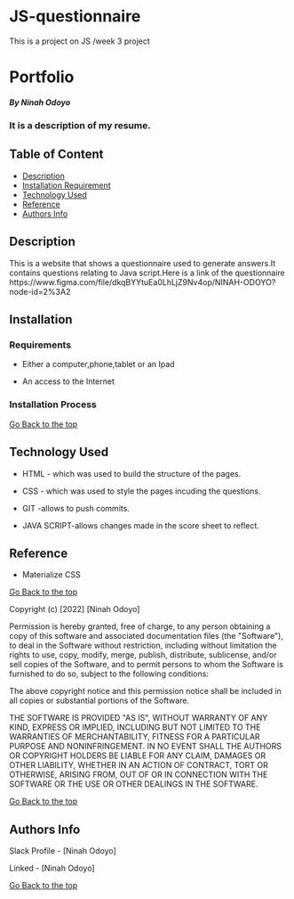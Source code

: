 # JS-questionnaire
This is a project on JS /week 3 project

# Portfolio
 
 ##### By Ninah Odoyo
 ### It is a description of my resume.
 
 ## Table of Content
 
 + [Description](#description)
 + [Installation Requirement](#Installation)
 + [Technology Used](#technology-used)
 + [Reference](#reference)
 + [Authors Info](#author-Info)
 
 ## Description
 <p>This is  a website that shows a questionnaire used to generate answers.It contains questions relating to Java script.Here is a link of the questionnaire https://www.figma.com/file/dkqBYYtuEa0LhLjZ9Nv4op/NINAH-ODOYO?node-id=2%3A2</p>
 
 ## Installation
 
 ### Requirements
 
 * Either a computer,phone,tablet or an Ipad
 
 * An access to the Internet
 
 ### Installation Process
 
 [Go Back to the top](#portfolio)
 ## Technology Used
 * HTML - which was used to build the structure of the pages.
 
 * CSS - which was used to style the pages incuding the questions.

 * GIT -allows to push commits.

 * JAVA SCRIPT-allows changes made in the score sheet to reflect.
 
 ## Reference
 * Materialize CSS
 
 [Go Back to the top](#portfolio)
 
 
 Copyright (c) [2022] [Ninah Odoyo]
 
 Permission is hereby granted, free of charge, to any person obtaining a copy
 of this software and associated documentation files (the "Software"), to deal
 in the Software without restriction, including without limitation the rights
 to use, copy, modify, merge, publish, distribute, sublicense, and/or sell
 copies of the Software, and to permit persons to whom the Software is
 furnished to do so, subject to the following conditions:
 
 The above copyright notice and this permission notice shall be included in all
 copies or substantial portions of the Software.
 
 THE SOFTWARE IS PROVIDED "AS IS", WITHOUT WARRANTY OF ANY KIND, EXPRESS OR
 IMPLIED, INCLUDING BUT NOT LIMITED TO THE WARRANTIES OF MERCHANTABILITY,
 FITNESS FOR A PARTICULAR PURPOSE AND NONINFRINGEMENT. IN NO EVENT SHALL THE
 AUTHORS OR COPYRIGHT HOLDERS BE LIABLE FOR ANY CLAIM, DAMAGES OR OTHER
 LIABILITY, WHETHER IN AN ACTION OF CONTRACT, TORT OR OTHERWISE, ARISING FROM,
 OUT OF OR IN CONNECTION WITH THE SOFTWARE OR THE USE OR OTHER DEALINGS IN THE
 SOFTWARE.
 
 [Go Back to the top](#portfolio)
 
 ## Authors Info
 
 Slack Profile - [Ninah Odoyo]
 
 Linked - [Ninah Odoyo]
 
 [Go Back to the top](#portfolio)

